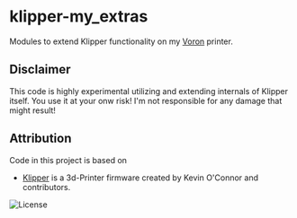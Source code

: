 # klipper-my_extras
Modules to extend Klipper functionality on my [Voron](https://vorondesign.com/) printer.

## Disclaimer
This code is highly experimental utilizing and extending internals of Klipper itself.
You use it at your onw risk! I'm not responsible for any damage that might result!

## Attribution
Code in this project is based on
* [Klipper](https://github.com/Klipper3d/klipper) is a 3d-Printer firmware created by Kevin O'Connor and contributors.

![License](https://img.shields.io/github/license/mojeto/klipper-my_extras?style=for-the-badge)